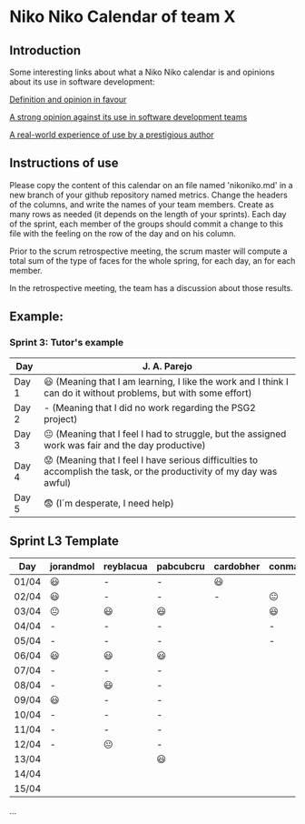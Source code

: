 # Niko Niko Calendar of team X
## Introduction
Some interesting links about what a Niko Niko calendar is and opinions about its use in software development:

[Definition and opinion in favour](https://blog.teammood.com/2018/07/24/evaluating-your-teams-health-with-the-niko-niko-calendar.html?utm_source=google&utm_medium=cpc&utm_campaign=blog-niko-niko&utm_content=niko-niko&utm_term=niko%20niko%20calendar&gclid=Cj0KCQjwsYb0BRCOARIsAHbLPhGYfc7zpSwEDx8KE3VjlsTyy1M1F8O8lxyOPWQTpjf71RjXeD5rgWsaAmEhEALw_wcB)

[A strong opinion against its use in software development teams](https://www.tinypulse.com/blog/sk-niko-niko-calendar-workplace-morale)

[A real-world experience of use by a prestigious author](https://www.javiergarzas.com/2015/05/calendarios-niko-niko.html)
## Instructions of use
Please copy the content of this calendar on an file named 'nikoniko.md' in a new branch of your github repository named metrics.
Change the headers of the columns, and write the names of your team members.
Create as many rows as needed (it depends on the length of your sprints).
Each day of the sprint, each member of the groups should commit a change to this file with the feeling on the row of the day and on his column. 

Prior to the scrum retrospective meeting, the scrum master will compute a total sum of the type of faces for the whole spring, for each day, an for each member.

In the retrospective meeting, the team has a discussion about those results.

## Example:

### Sprint 3: Tutor's example

| Day           | J. A. Parejo  |
| ------------- | ------------- |
| Day 1         |    :smiley: (Meaning that I am learning, I like the work and I think I can do it without problems, but with some effort) |
| Day 2         |    - (Meaning that I did no work regarding the PSG2 project)           |
| Day 3         |    :neutral_face:  (Meaning that I feel I had to struggle, but the assigned work was fair and the day productive)          |:fearful:
| Day 4         |    :worried: (Meaning that I feel I have serious difficulties to accomplish the task, or the productivity of my day was awful)           |
| Day 5         |    :fearful:   (I´m desperate, I need help)        |


## Sprint L3 Template

| Day           |   jorandmol   |   reyblacua    |   pabcubcru    |   cardobher    |   conmarred    |     mruano     |
| ------------- | ------------- | -------------  | -------------  | -------------  | -------------  | -------------  |
| 01/04         |   :smiley:    |       -        |       -        |   :smiley:     |                |    :smiley:    |
| 02/04         |   :smiley:    |       -        |       -        |       -        | :neutral_face: |    :smiley:    |
| 03/04         | :neutral_face:|    :smiley:    |    :smiley:    |                |   :smiley:     | :neutral_face: |
| 04/04         |       -       |       -        |       -        |                |       -        |       -        |
| 05/04         |       -       |       -        |       -        |                |       -        |       -        |
| 06/04         |   :smiley:    |    :smiley:    |    :smiley:    |                |                |    :smiley:    |
| 07/04         |       -       |       -        |       -        |                |                |       -        |
| 08/04         |       -       |    :smiley:    |       -        |                |                |    :smiley:    |
| 09/04         |   :smiley:    |       -        |       -        |                |                |                |
| 10/04         |       -       |       -        |       -        |                |                |                |
| 11/04         |       -       |       -        |       -        |                |                |                |
| 12/04         |       -       | :neutral_face: |       -        |                |                |                |
| 13/04         |               |                |    :smiley:    |                |                |                |
| 14/04         |               |                |                |                |                |                |
| 15/04         |               |                |                |                |                |                |
...
